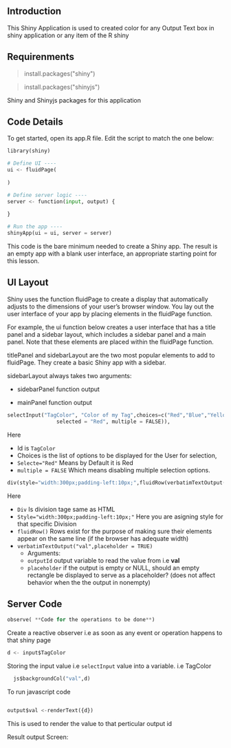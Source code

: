 ## Introduction 

This Shiny Application is used to created color for any Output Text box in shiny application or any item of the R shiny 

## Requirenments 

> install.packages("shiny")

> install.packages("shinyjs")

Shiny and Shinyjs packages for this application 

## Code Details 
To get started, open its app.R file. Edit the script to match the one below:
```python
library(shiny)

# Define UI ----
ui <- fluidPage(
  
)

# Define server logic ----
server <- function(input, output) {
  
}

# Run the app ----
shinyApp(ui = ui, server = server)
```
This code is the bare minimum needed to create a Shiny app. The result is an empty app with a blank user interface, an appropriate starting point for this lesson.

## UI Layout
Shiny uses the function fluidPage to create a display that automatically adjusts to the dimensions of your user’s browser window. You lay out the user interface of your app by placing elements in the fluidPage function.

For example, the ui function below creates a user interface that has a title panel and a sidebar layout, which includes a sidebar panel and a main panel. Note that these elements are placed within the fluidPage function.


titlePanel and sidebarLayout are the two most popular elements to add to fluidPage. They create a basic Shiny app with a sidebar.

sidebarLayout always takes two arguments:

- sidebarPanel function output

- mainPanel function output

```python
selectInput("TagColor", "Color of my Tag",choices=c("Red","Blue","Yellow","Black", "grey","orange","pink","purple"), 
                selected = "Red", multiple = FALSE)),
  ```
Here 
- Id is `TagColor` 
- Choices is the list of options to be displayed for the User for selection, 
- `Selecte="Red"` Means by Default it is Red
- `multiple = FALSE` Which means disabling multiple selection options.


```python
div(style="width:300px;padding-left:10px;",fluidRow(verbatimTextOutput("Pop",placeholder = TRUE)))
```
Here 
- `Div` Is division tage same as HTML
- `Style="width:300px;padding-left:10px;"` Here you are asigning style for that specific Division 
- `fluidRow()`  Rows exist for the purpose of making sure their elements appear on the same line (if the browser has adequate width)
- `verbatimTextOutput("val",placeholder = TRUE)`
  * Arguments:
  *  `outputId`	output variable to read the value from i.e **val**
  * `placeholder`	if the output is empty or NULL, should an empty rectangle be displayed to serve as a placeholder? (does not affect behavior when the the output in nonempty) 


## Server Code 
``` python
observe( **Code for the operations to be done**)
```
Create a reactive observer i.e as soon as any event or operation happens to that shiny page

``` Python
d <- input$TagColor
```

Storing the input value i.e `selectInput` value into a variable. i.e TagColor


```python
  js$backgroundCol("val",d)
 ````
 To run javascript code 
 
 ```python
 
 output$val <-renderText({d})
 ```
 
 This is used to render the value to that perticular output id 
 
 
 Result output Screen:
 
 ![]()
